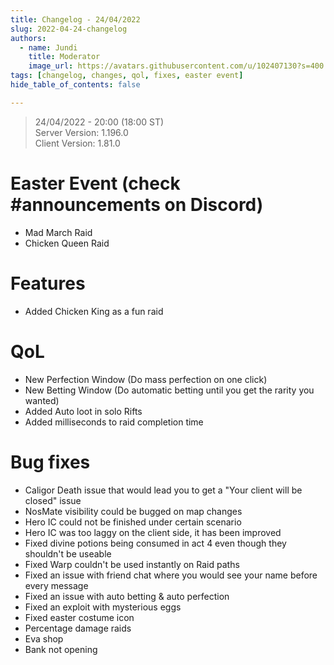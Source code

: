 ```yaml
---
title: Changelog - 24/04/2022
slug: 2022-04-24-changelog
authors:
  - name: Jundi
    title: Moderator
    image_url: https://avatars.githubusercontent.com/u/102407130?s=400
tags: [changelog, changes, qol, fixes, easter event]
hide_table_of_contents: false

---
```


> 24/04/2022 - 20:00 (18:00 ST)   
> Server Version: 1.196.0   
> Client Version: 1.81.0   

# Easter Event (check #announcements on Discord)
- Mad March Raid
- Chicken Queen Raid

# Features
- Added Chicken King as a fun raid

# QoL
- New Perfection Window (Do mass perfection on one click)
- New Betting Window (Do automatic betting until you get the rarity you wanted)
- Added Auto loot in solo Rifts
- Added milliseconds to raid completion time

# Bug fixes
- Caligor Death issue that would lead you to get a "Your client will be closed" issue
- NosMate visibility could be bugged on map changes
- Hero IC could not be finished under certain scenario
- Hero IC was too laggy on the client side, it has been improved
- Fixed divine potions being consumed in act 4 even though they shouldn't be useable
- Fixed Warp couldn't be used instantly on Raid paths
- Fixed an issue with friend chat where you would see your name before every message
- Fixed an issue with auto betting & auto perfection
- Fixed an exploit with mysterious eggs
- Fixed easter costume icon
- Percentage damage raids
- Eva shop
- Bank not opening